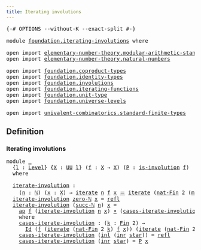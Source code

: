 ```yaml
---
title: Iterating involutions
---
```


<pre class="Agda"><a id="47" class="Symbol">{-#</a> <a id="51" class="Keyword">OPTIONS</a> <a id="59" class="Pragma">--without-K</a> <a id="71" class="Pragma">--exact-split</a> <a id="85" class="Symbol">#-}</a>

<a id="90" class="Keyword">module</a> <a id="97" href="foundation.iterating-involutions.html" class="Module">foundation.iterating-involutions</a> <a id="130" class="Keyword">where</a>

<a id="137" class="Keyword">open</a> <a id="142" class="Keyword">import</a> <a id="149" href="elementary-number-theory.modular-arithmetic-standard-finite-types.html" class="Module">elementary-number-theory.modular-arithmetic-standard-finite-types</a>
<a id="215" class="Keyword">open</a> <a id="220" class="Keyword">import</a> <a id="227" href="elementary-number-theory.natural-numbers.html" class="Module">elementary-number-theory.natural-numbers</a>

<a id="269" class="Keyword">open</a> <a id="274" class="Keyword">import</a> <a id="281" href="foundation.coproduct-types.html" class="Module">foundation.coproduct-types</a>
<a id="308" class="Keyword">open</a> <a id="313" class="Keyword">import</a> <a id="320" href="foundation.identity-types.html" class="Module">foundation.identity-types</a>
<a id="346" class="Keyword">open</a> <a id="351" class="Keyword">import</a> <a id="358" href="foundation.involutions.html" class="Module">foundation.involutions</a>
<a id="381" class="Keyword">open</a> <a id="386" class="Keyword">import</a> <a id="393" href="foundation.iterating-functions.html" class="Module">foundation.iterating-functions</a>
<a id="424" class="Keyword">open</a> <a id="429" class="Keyword">import</a> <a id="436" href="foundation.unit-type.html" class="Module">foundation.unit-type</a>
<a id="457" class="Keyword">open</a> <a id="462" class="Keyword">import</a> <a id="469" href="foundation.universe-levels.html" class="Module">foundation.universe-levels</a>

<a id="497" class="Keyword">open</a> <a id="502" class="Keyword">import</a> <a id="509" href="univalent-combinatorics.standard-finite-types.html" class="Module">univalent-combinatorics.standard-finite-types</a>
</pre>
## Definition

### Iterating involutions

<pre class="Agda"><a id="610" class="Keyword">module</a> <a id="617" href="foundation.iterating-involutions.html#617" class="Module">_</a>
  <a id="621" class="Symbol">{</a><a id="622" href="foundation.iterating-involutions.html#622" class="Bound">l</a> <a id="624" class="Symbol">:</a> <a id="626" href="Agda.Primitive.html#597" class="Postulate">Level</a><a id="631" class="Symbol">}</a> <a id="633" class="Symbol">{</a><a id="634" href="foundation.iterating-involutions.html#634" class="Bound">X</a> <a id="636" class="Symbol">:</a> <a id="638" href="foundation-core.universe-levels.html#235" class="Primitive">UU</a> <a id="641" href="foundation.iterating-involutions.html#622" class="Bound">l</a><a id="642" class="Symbol">}</a> <a id="644" class="Symbol">(</a><a id="645" href="foundation.iterating-involutions.html#645" class="Bound">f</a> <a id="647" class="Symbol">:</a> <a id="649" href="foundation.iterating-involutions.html#634" class="Bound">X</a> <a id="651" class="Symbol">→</a> <a id="653" href="foundation.iterating-involutions.html#634" class="Bound">X</a><a id="654" class="Symbol">)</a> <a id="656" class="Symbol">(</a><a id="657" href="foundation.iterating-involutions.html#657" class="Bound">P</a> <a id="659" class="Symbol">:</a> <a id="661" href="foundation.involutions.html#891" class="Function">is-involution</a> <a id="675" href="foundation.iterating-involutions.html#645" class="Bound">f</a><a id="676" class="Symbol">)</a>
  <a id="680" class="Keyword">where</a>
  
  <a id="691" href="foundation.iterating-involutions.html#691" class="Function">iterate-involution</a> <a id="710" class="Symbol">:</a>
    <a id="716" class="Symbol">(</a><a id="717" href="foundation.iterating-involutions.html#717" class="Bound">n</a> <a id="719" class="Symbol">:</a> <a id="721" href="elementary-number-theory.natural-numbers.html#1548" class="Datatype">ℕ</a><a id="722" class="Symbol">)</a> <a id="724" class="Symbol">(</a><a id="725" href="foundation.iterating-involutions.html#725" class="Bound">x</a> <a id="727" class="Symbol">:</a> <a id="729" href="foundation.iterating-involutions.html#634" class="Bound">X</a><a id="730" class="Symbol">)</a> <a id="732" class="Symbol">→</a> <a id="734" href="foundation.iterating-functions.html#1798" class="Function">iterate</a> <a id="742" href="foundation.iterating-involutions.html#717" class="Bound">n</a> <a id="744" href="foundation.iterating-involutions.html#645" class="Bound">f</a> <a id="746" href="foundation.iterating-involutions.html#725" class="Bound">x</a> <a id="748" href="foundation-core.identity-types.html#1865" class="Function Operator">＝</a> <a id="750" href="foundation.iterating-functions.html#1798" class="Function">iterate</a> <a id="758" class="Symbol">(</a><a id="759" href="univalent-combinatorics.standard-finite-types.html#5338" class="Function">nat-Fin</a> <a id="767" class="Number">2</a> <a id="769" class="Symbol">(</a><a id="770" href="elementary-number-theory.modular-arithmetic-standard-finite-types.html#2983" class="Function">mod-two-ℕ</a> <a id="780" href="foundation.iterating-involutions.html#717" class="Bound">n</a><a id="781" class="Symbol">))</a> <a id="784" href="foundation.iterating-involutions.html#645" class="Bound">f</a> <a id="786" href="foundation.iterating-involutions.html#725" class="Bound">x</a>
  <a id="790" href="foundation.iterating-involutions.html#691" class="Function">iterate-involution</a> <a id="809" href="elementary-number-theory.natural-numbers.html#1569" class="InductiveConstructor">zero-ℕ</a> <a id="816" href="foundation.iterating-involutions.html#816" class="Bound">x</a> <a id="818" class="Symbol">=</a> <a id="820" href="foundation-core.identity-types.html#1820" class="InductiveConstructor">refl</a>
  <a id="827" href="foundation.iterating-involutions.html#691" class="Function">iterate-involution</a> <a id="846" class="Symbol">(</a><a id="847" href="elementary-number-theory.natural-numbers.html#1582" class="InductiveConstructor">succ-ℕ</a> <a id="854" href="foundation.iterating-involutions.html#854" class="Bound">n</a><a id="855" class="Symbol">)</a> <a id="857" href="foundation.iterating-involutions.html#857" class="Bound">x</a> <a id="859" class="Symbol">=</a>
    <a id="865" href="foundation-core.identity-types.html#4003" class="Function">ap</a> <a id="868" href="foundation.iterating-involutions.html#645" class="Bound">f</a> <a id="870" class="Symbol">(</a><a id="871" href="foundation.iterating-involutions.html#691" class="Function">iterate-involution</a> <a id="890" href="foundation.iterating-involutions.html#854" class="Bound">n</a> <a id="892" href="foundation.iterating-involutions.html#857" class="Bound">x</a><a id="893" class="Symbol">)</a> <a id="895" href="foundation-core.identity-types.html#2425" class="Function Operator">∙</a> <a id="897" class="Symbol">(</a><a id="898" href="foundation.iterating-involutions.html#952" class="Function">cases-iterate-involution</a> <a id="923" class="Symbol">(</a><a id="924" href="elementary-number-theory.modular-arithmetic-standard-finite-types.html#2983" class="Function">mod-two-ℕ</a> <a id="934" href="foundation.iterating-involutions.html#854" class="Bound">n</a><a id="935" class="Symbol">))</a>
    <a id="942" class="Keyword">where</a>
    <a id="952" href="foundation.iterating-involutions.html#952" class="Function">cases-iterate-involution</a> <a id="977" class="Symbol">:</a> <a id="979" class="Symbol">(</a><a id="980" href="foundation.iterating-involutions.html#980" class="Bound">k</a> <a id="982" class="Symbol">:</a> <a id="984" href="univalent-combinatorics.standard-finite-types.html#2392" class="Function">Fin</a> <a id="988" class="Number">2</a><a id="989" class="Symbol">)</a> <a id="991" class="Symbol">→</a>
      <a id="999" href="foundation-core.identity-types.html#1767" class="Datatype">Id</a> <a id="1002" class="Symbol">(</a><a id="1003" href="foundation.iterating-involutions.html#645" class="Bound">f</a> <a id="1005" class="Symbol">(</a><a id="1006" href="foundation.iterating-functions.html#1798" class="Function">iterate</a> <a id="1014" class="Symbol">(</a><a id="1015" href="univalent-combinatorics.standard-finite-types.html#5338" class="Function">nat-Fin</a> <a id="1023" class="Number">2</a> <a id="1025" href="foundation.iterating-involutions.html#980" class="Bound">k</a><a id="1026" class="Symbol">)</a> <a id="1028" href="foundation.iterating-involutions.html#645" class="Bound">f</a> <a id="1030" href="foundation.iterating-involutions.html#857" class="Bound">x</a><a id="1031" class="Symbol">))</a> <a id="1034" class="Symbol">(</a><a id="1035" href="foundation.iterating-functions.html#1798" class="Function">iterate</a> <a id="1043" class="Symbol">(</a><a id="1044" href="univalent-combinatorics.standard-finite-types.html#5338" class="Function">nat-Fin</a> <a id="1052" class="Number">2</a> <a id="1054" class="Symbol">(</a><a id="1055" href="univalent-combinatorics.standard-finite-types.html#7399" class="Function">succ-Fin</a> <a id="1064" class="Number">2</a> <a id="1066" href="foundation.iterating-involutions.html#980" class="Bound">k</a><a id="1067" class="Symbol">))</a> <a id="1070" href="foundation.iterating-involutions.html#645" class="Bound">f</a> <a id="1072" href="foundation.iterating-involutions.html#857" class="Bound">x</a><a id="1073" class="Symbol">)</a> 
    <a id="1080" href="foundation.iterating-involutions.html#952" class="Function">cases-iterate-involution</a> <a id="1105" class="Symbol">(</a><a id="1106" href="foundation.coproduct-types.html#1249" class="InductiveConstructor">inl</a> <a id="1110" class="Symbol">(</a><a id="1111" href="foundation.coproduct-types.html#1267" class="InductiveConstructor">inr</a> <a id="1115" href="foundation.unit-type.html#1108" class="InductiveConstructor">star</a><a id="1119" class="Symbol">))</a> <a id="1122" class="Symbol">=</a> <a id="1124" href="foundation-core.identity-types.html#1820" class="InductiveConstructor">refl</a>
    <a id="1133" href="foundation.iterating-involutions.html#952" class="Function">cases-iterate-involution</a> <a id="1158" class="Symbol">(</a><a id="1159" href="foundation.coproduct-types.html#1267" class="InductiveConstructor">inr</a> <a id="1163" href="foundation.unit-type.html#1108" class="InductiveConstructor">star</a><a id="1167" class="Symbol">)</a> <a id="1169" class="Symbol">=</a> <a id="1171" href="foundation.iterating-involutions.html#657" class="Bound">P</a> <a id="1173" href="foundation.iterating-involutions.html#857" class="Bound">x</a>
</pre>